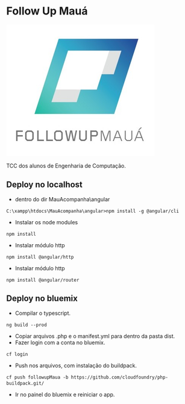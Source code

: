# Follow Up Mauá

![alt text](https://github.com/flaviajanine/FollowupMaua/blob/master/logo.jpeg)

TCC dos alunos de Engenharia de Computação.

## Deploy no localhost
* dentro do dir MauAcompanha\angular
```
C:\xampp\htdocs\MauAcompanha\angular>npm install -g @angular/cli
```
* Instalar os node modules
```
npm install
```
* Instalar módulo http
```
npm install @angular/http
```
* Instalar módulo http
```
npm install @angular/router
```

## Deploy no bluemix
* Compilar o typescript.
```
ng build --prod
```
* Copiar arquivos .php e o manifest.yml para dentro da pasta dist.
* Fazer login com a conta no bluemix.
```
cf login
```
* Push nos arquivos, com instalação do buildpack.
```
cf push followupMaua -b https://github.com/cloudfoundry/php-buildpack.git/
```
* Ir no painel do bluemix e reiniciar o app.

